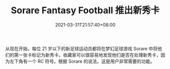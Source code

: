 ﻿---
title: "Sorare Fantasy Football 推出新秀卡"
date: 2021-03-31T21:57:40+08:00
lastmod: 2021-03-31T16:45:40+08:00
draft: false
authors: ["Edlyn"]
description: "从现在开始，每位 21 岁以下的新足球运动员都将在梦幻足球游戏 Sorare 中将他们的第一张卡标记为新秀卡。收藏家可以很容易地发现他们是否在处理新秀卡，因为左下角有一个 RC 符号。根据 Sorare 的说法，这是用户非常需要的功能。"
featuredImage: "sorare-fantasy-football-introduced-rookie-cards.png"
tags: ["Virtual World","虚拟世界","Play to Earn"]
categories: ["news"]
news: ["虚拟世界"]
weight: 
lightgallery: true
pinned: false
recommend: false
recommend1: false
---

从现在开始，每位 21 岁以下的新足球运动员都将在梦幻足球游戏 Sorare 中将他们的第一张卡标记为新秀卡。收藏家可以很容易地发现他们是否在处理新秀卡，因为左下角有一个 RC 符号。根据 Sorare 的说法，这是用户非常需要的功能。

<!--more-->


